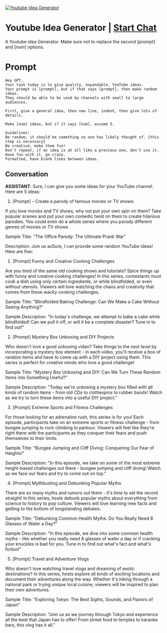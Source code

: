 
[![Youtube Idea Generator](https://flow-prompt-covers.s3.us-west-1.amazonaws.com/icon/vintage/vint_4.png)](https://gptcall.net/chat.html?data=%7B%22contact%22%3A%7B%22id%22%3A%22j2rfWDfsEURweNYKyVLYb%22%2C%22flow%22%3Atrue%7D%7D)
# Youtube Idea Generator | [Start Chat](https://gptcall.net/chat.html?data=%7B%22contact%22%3A%7B%22id%22%3A%22j2rfWDfsEURweNYKyVLYb%22%2C%22flow%22%3Atrue%7D%7D)
A Youtube idea Generator. Make sure not to replace the second [prompt] and [num] options.

# Prompt

```
Hey GPT,
Your task today is to give quality, expandable, YouTube ideas.
Your prompt is [prompt], but if that says [prompt], then make random ideas.
They should be able to be used by channels with small to large audiences.

First, give a general idea, then new line, indent, then give lots of details.

Make [num] ideas, but if it says [num], assume 5.

Guidelines:
Be random, it should be something no one has likely thought of. {this step is necessary}
Be creative, make them fun!
Don't repeat, if an idea is at all like a previous one, don't use it.
Have fun with it, go crazy.
Formatted, have blank lines between ideas.
```

## Conversation

**ASSISTANT**: Sure, I can give you some ideas for your YouTube channel. Here are 5 ideas:



1. [Prompt] - Create a parody of famous movies or TV shows:

If you love movies and TV shows, why not put your own spin on them? Take popular scenes and put your own comedic twist on them to create hilarious parodies. You could even do a whole series where you parody different genres of movies or TV shows.



Sample Title: "The Office Parody: The Ultimate Prank War"

Description: Join us asSure, I can provide some random YouTube ideas! Here are five:



1. [Prompt] Funny and Creative Cooking Challenges



Are you tired of the same old cooking shows and tutorials? Spice things up with funny and creative cooking challenges! In this series, contestants must cook a dish using only certain ingredients, or while blindfolded, or even without utensils. Viewers will love watching the chaos and creativity that comes from these wacky cooking challenges.



Sample Title: "Blindfolded Baking Challenge: Can We Make a Cake Without Seeing Anything?"

Sample Description: "In today's challenge, we attempt to bake a cake while blindfolded! Can we pull it off, or will it be a complete disaster? Tune in to find out!"



2. [Prompt] Mystery Box Unboxing and DIY Projects



Who doesn't love a good unboxing video? Take things to the next level by incorporating a mystery box element - in each video, you'll receive a box of random items and have to come up with a DIY project using them. This series is perfect for creative minds who love a good challenge!



Sample Title: "Mystery Box Unboxing and DIY: Can We Turn These Random Items into Something Useful?"

Sample Description: "Today we're unboxing a mystery box filled with all kinds of random items - from old CDs to clothespins to rubber bands! Watch as we try to turn these items into a useful DIY project."



3. [Prompt] Extreme Sports and Fitness Challenges



For those looking for an adrenaline rush, this series is for you! Each episode, participants take on an extreme sports or fitness challenge - from bungee jumping to rock climbing to parkour. Viewers will feel like they're right there with the participants as they conquer their fears and push themselves to their limits.



Sample Title: "Bungee Jumping and Cliff Diving: Conquering Our Fear of Heights!"

Sample Description: "In this episode, we take on some of the most extreme height-based challenges out there - bungee jumping and cliff diving! Watch as we face our fears and try to come out on top."



4. [Prompt] Mythbusting and Debunking Popular Myths



There are so many myths and rumors out there - it's time to set the record straight! In this series, hosts debunk popular myths about everything from science to history to pop culture. Viewers will love learning new facts and getting to the bottom of longstanding debates.



Sample Title: "Debunking Common Health Myths: Do You Really Need 8 Glasses of Water a Day?"

Sample Description: "In this episode, we dive into some common health myths - like whether you really need 8 glasses of water a day or if cracking your knuckles is bad for you. Tune in to find out what's fact and what's fiction!"



5. [Prompt] Travel and Adventure Vlogs



Who doesn't love watching travel vlogs and dreaming of exotic destinations? In this series, hosts explore all kinds of exciting locations and document their adventures along the way. Whether it's hiking through a national park or trying unique local cuisine, viewers will be inspired to plan their own adventures.



Sample Title: "Exploring Tokyo: The Best Sights, Sounds, and Flavors of Japan"

Sample Description: "Join us as we journey through Tokyo and experience all the best that Japan has to offer! From street food to temples to karaoke bars, this vlog has it all."


